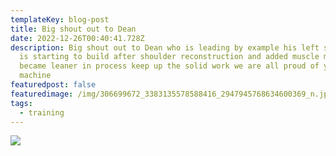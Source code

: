 ```yaml
---
templateKey: blog-post
title: Big shout out to Dean
date: 2022-12-26T00:40:41.728Z
description: Big shout out to Dean who is leading by example his left shoulder
  is starting to build after shoulder reconstruction and added muscle mass and
  became leaner in process keep up the solid work we are all proud of you, you
  machine
featuredpost: false
featuredimage: /img/306699672_3383135578588416_2947945768634600369_n.jpeg
tags:
  - training
---
```

![](/img/306699672_3383135578588416_2947945768634600369_n.jpeg)